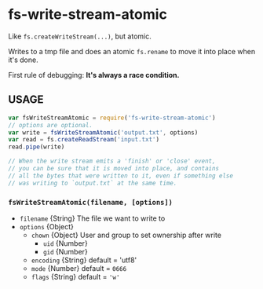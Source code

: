 # fs-write-stream-atomic

Like `fs.createWriteStream(...)`, but atomic.

Writes to a tmp file and does an atomic `fs.rename` to move it into place when it's done.

First rule of debugging: **It's always a race condition.**

## USAGE

```javascript
var fsWriteStreamAtomic = require('fs-write-stream-atomic')
// options are optional.
var write = fsWriteStreamAtomic('output.txt', options)
var read = fs.createReadStream('input.txt')
read.pipe(write)

// When the write stream emits a 'finish' or 'close' event,
// you can be sure that it is moved into place, and contains
// all the bytes that were written to it, even if something else
// was writing to `output.txt` at the same time.
```

### `fsWriteStreamAtomic(filename, [options])`

* `filename` {String} The file we want to write to
* `options` {Object}
    * `chown` {Object} User and group to set ownership after write
        * `uid` {Number}
        * `gid` {Number}
    * `encoding` {String} default = 'utf8'
    * `mode` {Number} default = `0666`
    * `flags` {String} default = `'w'`

